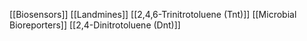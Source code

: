 [[Biosensors]]
[[Landmines]]
[[2,4,6-Trinitrotoluene (Tnt)]]
[[Microbial Bioreporters]]
[[2,4-Dinitrotoluene (Dnt)]]
